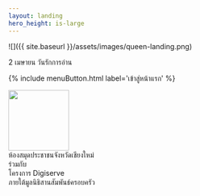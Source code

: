 ```yaml
---
layout: landing
hero_height: is-large
---
```

![]({{ site.baseurl }}/assets/images/queen-landing.png)
<p class='title'>2 เมษายน วันรักการอ่าน</p>

{% include menuButton.html label='เข้าสู่หน้าแรก' %}

<nav class='level mt-4'>
  <div class='level-left'>
    <div class='level-item'>
      <img width="120" src='{{ site.baseurl }}/assets/images/library-small.png'/>
    </div>
  </div>
  <div class='level-right'>
    <div class='level-item'>ห้องสมุดประชาชนจังหวัดเชียงใหม่</div>
    <div class='level-item'>ร่วมกับ</div>
    <div class='level-item'><a>โครงการ Digiserve<br>ภายใต้มูลนิธิสานสัมพันธ์ครอบครัว</a></div>
  </div>
</nav>
